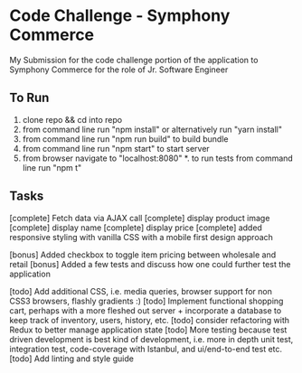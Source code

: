 # Code Challenge - Symphony Commerce

My Submission for the code challenge portion of the application to Symphony Commerce for the role of Jr. Software Engineer

## To Run

1. clone repo && cd into repo
2. from command line run "npm install" or alternatively run "yarn install"
3. from command line run "npm run build" to build bundle
4. from command line run "npm start" to start server
5. from browser navigate to "localhost:8080"
*. to run tests from command line run "npm t"

## Tasks

[complete] Fetch data via AJAX call
[complete] display product image
[complete] display name
[complete] display price
[complete] added responsive styling with vanilla CSS with a mobile first design approach 

[bonus] Added checkbox to toggle item pricing between wholesale and retail
[bonus] Added a few tests and discuss how one could further test the application

[todo] Add additional CSS, i.e. media queries, browser support for non CSS3 browsers, flashly gradients :)
[todo] Implement functional shopping cart, perhaps with a more fleshed out server + incorporate a database to keep track of inventory, users, history, etc.
[todo] consider refactoring with Redux to better manage application state
[todo] More testing because test driven development is best kind of development, i.e. more in depth unit test, integration test, code-coverage with Istanbul, and ui/end-to-end test etc.
[todo] Add linting and style guide
